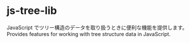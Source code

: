 # js-tree-lib

JavaScript でツリー構造のデータを取り扱うときに便利な機能を提供します。
Provides features for working with tree structure data in JavaScript.
